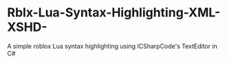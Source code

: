 # Rblx-Lua-Syntax-Highlighting-XML-XSHD-
A simple roblox Lua syntax highlighting using ICSharpCode's TextEditor in C#

